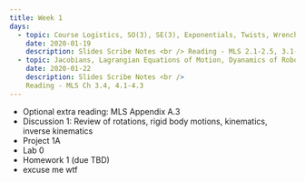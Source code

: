 ```yaml
---
title: Week 1
days:
  - topic: Course Logistics, SO(3), SE(3), Exponentials, Twists, Wrenches, Forward Kinematics
    date: 2020-01-19
    description: Slides Scribe Notes <br /> Reading - MLS 2.1-2.5, 3.1-3.3
  - topic: Jacobians, Lagrangian Equations of Motion, Dyanamics of Robots
    date: 2020-01-22
    description: Slides Scribe Notes <br />
    Reading - MLS Ch 3.4, 4.1-4.3
---
```


- Optional extra reading: MLS Appendix A.3
- Discussion 1: Review of rotations, rigid body motions, kinematics, inverse kinematics
- Project 1A
- Lab 0
- Homework 1 (due TBD)
- excuse me wtf 
